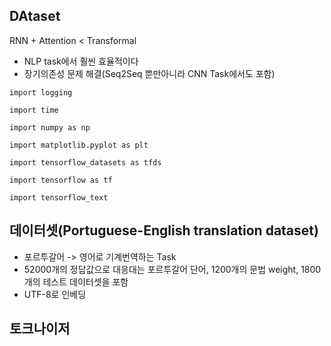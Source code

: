## DAtaset
RNN + Attention < Transformal
- NLP task에서 훨씬 효율적이다
- 장기의존성 문제 해결(Seq2Seq 뿐만아니라 CNN Task에서도 포함)
```필요묘듈 (pytorch보다 tensorflow 사용)
import logging

import time

import numpy as np

import matplotlib.pyplot as plt

import tensorflow_datasets as tfds

import tensorflow as tf

import tensorflow_text

```
## 데이터셋(Portuguese-English translation dataset)
- 포르투갈어 -> 영어로 기계번역하는 Task
- 52000개의 정답값으로 대응대는 포르투갈어 단어, 1200개의 문법 weight, 1800개의 테스트 데이터셋을 포함
- UTF-8로 인베딩

## 토크나이저

